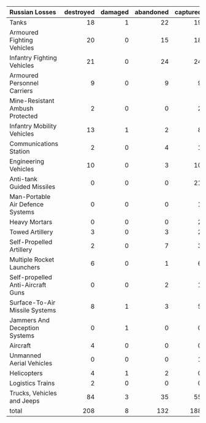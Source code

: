 | Russian Losses                    |   destroyed |   damaged |   abandoned |   captured |   total |
|:----------------------------------|------------:|----------:|------------:|-----------:|--------:|
| Tanks                             |          18 |         1 |          22 |         19 |      60 |
| Armoured Fighting Vehicles        |          20 |         0 |          15 |         18 |      53 |
| Infantry Fighting Vehicles        |          21 |         0 |          24 |         24 |      69 |
| Armoured Personnel Carriers       |           9 |         0 |           9 |          9 |      27 |
| Mine-Resistant Ambush Protected   |           2 |         0 |           0 |          2 |       4 |
| Infantry Mobility Vehicles        |          13 |         1 |           2 |          8 |      24 |
| Communications Station            |           2 |         0 |           4 |          1 |       7 |
| Engineering Vehicles              |          10 |         0 |           3 |         10 |      23 |
| Anti-tank Guided Missiles         |           0 |         0 |           0 |         21 |      21 |
| Man-Portable Air Defence Systems  |           0 |         0 |           0 |          1 |       1 |
| Heavy Mortars                     |           0 |         0 |           0 |          2 |       2 |
| Towed Artillery                   |           3 |         0 |           3 |          2 |       8 |
| Self-Propelled Artillery          |           2 |         0 |           7 |          3 |      12 |
| Multiple Rocket Launchers         |           6 |         0 |           1 |          6 |      13 |
| Self-propelled Anti-Aircraft Guns |           0 |         0 |           2 |          1 |       3 |
| Surface-To-Air Missile Systems    |           8 |         1 |           3 |          5 |      17 |
| Jammers And Deception Systems     |           0 |         1 |           0 |          0 |       1 |
| Aircraft                          |           4 |         0 |           0 |          0 |       4 |
| Unmanned Aerial Vehicles          |           0 |         0 |           0 |          1 |       1 |
| Helicopters                       |           4 |         1 |           2 |          0 |       7 |
| Logistics Trains                  |           2 |         0 |           0 |          0 |       2 |
| Trucks, Vehicles and Jeeps        |          84 |         3 |          35 |         55 |     177 |
| total                             |         208 |         8 |         132 |        188 |     536 |
